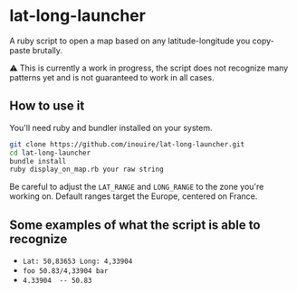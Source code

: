 # lat-long-launcher
A ruby script to open a map based on any latitude-longitude you copy-paste brutally.

:warning: This is currently a work in progress, the script does not recognize many patterns yet and is not guaranteed to work in all cases.

## How to use it

You'll need ruby and bundler installed on your system.

```bash
git clone https://github.com/inouire/lat-long-launcher.git
cd lat-long-launcher
bundle install
ruby display_on_map.rb your raw string
```

Be careful to adjust the `LAT_RANGE` and `LONG_RANGE` to the zone you're working on. Default ranges target the Europe, centered on France.

## Some examples of what the script is able to recognize

- `Lat: 50,83653 Long: 4,33904`
- `foo 50.83/4,33904 bar`
- `4.33904  -- 50.83 `
